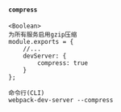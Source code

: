#### `compress`
    <Boolean>
    为所有服务启用gzip压缩
    module.exports = {
        //...
        devServer: {
            compress: true
        }
    };

    命令行(CLI)
    webpack-dev-server --compress